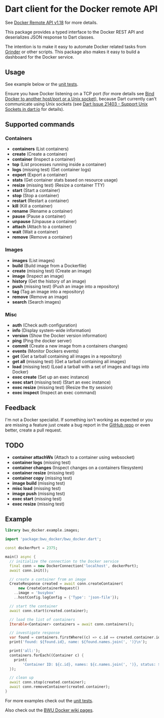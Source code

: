 # Dart client for the Docker remote API

See [Docker Remote API v1.18](https://docs.docker.com/reference/api/docker_remote_api_v1.18/#image-tarball-format) 
for more details.

This package provides a typed interface to the Docker REST API and deserializes
JSON response to Dart classes.

The intention is to make it easy to automate Docker related tasks from 
[Grinder](https://pub.dartlang.org/packages/grinder) or other scripts.
This package also makes it easy to build a dashboard for the Docker service.

## Usage

See example below or the 
[unit tests](https://github.com/bwu-dart/bwu_docker/blob/master/test/remote_api_test.dart).

Ensure you have Docker listening on a TCP port (for more details see 
[Bind Docker to another host/port or a Unix socket](https://docs.docker.com/articles/basics/#bind-docker-to-another-hostport-or-a-unix-socket)),
because Dart currently can't communicate using Unix sockets (see 
[Dart Issue 21403 - Support Unix Sockets in dart:io](http://dartbug.com/21403) for details).


## Supported commands

### Containers
- **containers** (List containers)
- **create** (Create a container)
- **container** (Inspect a container)
- **top** (List processes running inside a container) 
- **logs** (missing test) (Get container logs)
- **export** (Export a container)
- **stats** (Get container stats based on resource usage)
- **resize** (missing test) (Resize a container TTY)
- **start** (Start a container)
- **stop** (Stop a container)
- **restart** (Restart a container)
- **kill** (Kill a container)
- **rename** (Rename a container)
- **pause** (Pause a container)
- **unpause** (Unpause a container)
- **attach** (Attach to a container)
- **wait** (Wait a container)
- **remove** (Remove a container)

### Images
- **images** (List images)
- **build** (Build image from a Dockerfile)
- **create** (missing test) (Create an image)
- **image** (Inspect an image)
- **history** (Get the history of an image)
- **push** (missing test) (Push an image into a repository)
- **tag** (Tag an image into a repository)
- **remove** (Remove an image)
- **search** (Search images)

### Misc
- **auth** (Check auth configuration)
- **info** (Display system-wide information)
- **version** (Show the Docker version information)
- **ping** (Ping the docker server)
- **commit** (Create a new image from a containers changes)
- **events** (Monitor Dockers events)
- **get** (Get a tarball containing all images in a repository)
- **get all** (missing test) (Get a tarball containing all images)
- **load** (missing test) (Load a tarball with a set of images and tags into Docker)
- **exec create** (Set up an exec instance)
- **exec start** (missing test) (Start an exec instance)
- **exec resize** (missing test) (Resize the tty session) 
- **exec inspect** (Inspect an exec command) 

## Feedback

I'm not a Docker specialist. If something isn't working as expected or you are
missing a feature just create a bug report in the 
[GitHub repo](https://github.com/bwu-dart/bwu_docker/issues) or even better, 
create a pull request.

## TODO
- **container attachWs** (Attach to a container using websocket)
- **container logs** (missing test)
- **container changes** (Inspect changes on a containers filesystem)
- **container resize** (missing test)
- **container copy** (missing test)
- **image build** (missing test)
- **misc load** (missing test)
- **image push** (missing test)
- **exec start** (missing test) 
- **exec resize** (missing test)


## Example

```dart
library bwu_docker.example.images;

import 'package:bwu_docker/bwu_docker.dart';

const dockerPort = 2375;

main() async {
  // initialize the connection to the Docker service
  final conn = new DockerConnection('localhost', dockerPort);
  await conn.init();

  // create a container from an image
  CreateResponse created = await conn.createContainer(
      new CreateContainerRequest()
    ..image = 'busybox'
    ..hostConfig.logConfig = {'Type': 'json-file'});

  // start the container
  await conn.start(created.container);

  // load the list of containers
  Iterable<Container> containers = await conn.containers();

  // investigate response
  var found = containers.firstWhere((c) => c.id == created.container.id);
  print('found: ${found.id}, name: ${found.names.join(', ')}\n');

  print('all:');
  containers.forEach((Container c) {
    print(
        'Container ID: ${c.id}, names: ${c.names.join(', ')}, status: ${c.status}');
  });

  // clean up
  await conn.stop(created.container);
  await conn.removeContainer(created.container);
}
```

For more examples check out the [unit tests](https://github.com/bwu-dart/bwu_docker/blob/master/test/remote_api_test.dart).

Also check out the [BWU Docker wiki pages](https://github.com/bwu-dart/bwu_docker/wiki).
